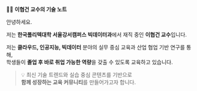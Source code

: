 👨‍🏫 **이협건 교수의 기술 노트**

안녕하세요.  

저는 **한국폴리텍대학 서울강서캠퍼스 빅데이터과**에서 재직 중인 **이협건 교수**입니다.

저는 **클라우드, 인공지능, 빅데이터** 분야의 실무 중심 교육과 산업 협업 기반 연구를 통해,  
학생들이 **졸업 후 바로 취업 가능한 역량**을 갖출 수 있도록 교육하고 있습니다.

> 💡 최신 기술 트렌드와 실습 중심 콘텐츠를 기반으로  
> **함께 성장하는 교육 커뮤니티**를 만들어가고자 합니다.
